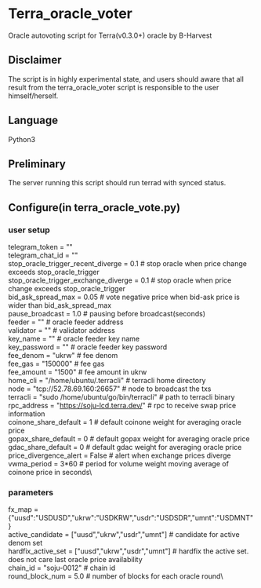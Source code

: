 # Terra_oracle_voter
Oracle autovoting script for Terra(v0.3.0+) oracle by B-Harvest

## Disclaimer
The script is in highly experimental state, and users should aware that all result from the terra_oracle_voter script is responsible to the user himself/herself.

## Language
Python3

## Preliminary
The server running this script should run terrad with synced status.

## Configure(in terra_oracle_vote.py)
### user setup
telegram_token = ""\
telegram_chat_id = ""\
stop_oracle_trigger_recent_diverge = 0.1 # stop oracle when price change exceeds stop_oracle_trigger\
stop_oracle_trigger_exchange_diverge = 0.1 # stop oracle when price change exceeds stop_oracle_trigger\
bid_ask_spread_max = 0.05 # vote negative price when bid-ask price is wider than bid_ask_spread_max\
pause_broadcast = 1.0 # pausing before broadcast(seconds)\
feeder = "" # oracle feeder address\
validator = "" # validator address\
key_name = "" # oracle feeder key name\
key_password = "" # oracle feeder key password\
fee_denom = "ukrw" # fee denom\
fee_gas = "150000" # fee gas\
fee_amount = "1500" # fee amount in ukrw\
home_cli = "/home/ubuntu/.terracli" # terracli home directory\
node = "tcp://52.78.69.160:26657" # node to broadcast the txs\
terracli = "sudo /home/ubuntu/go/bin/terracli" # path to terracli binary\
rpc_address = "https://soju-lcd.terra.dev/" # rpc to receive swap price information\
coinone_share_default = 1 # default coinone weight for averaging oracle price\
gopax_share_default = 0 # default gopax weight for averaging oracle price\
gdac_share_default = 0 # default gdac weight for averaging oracle price\
price_divergence_alert = False # alert when exchange prices diverge\
vwma_period = 3*60 # period for volume weight moving average of coinone price in seconds\

### parameters
fx_map = {"uusd":"USDUSD","ukrw":"USDKRW","usdr":"USDSDR","umnt":"USDMNT"}\
active_candidate = ["uusd","ukrw","usdr","umnt"] # candidate for active denom set\
hardfix_active_set = ["uusd","ukrw","usdr","umnt"] # hardfix the active set. does not care last oracle price availability\
chain_id = "soju-0012" # chain id\
round_block_num = 5.0 # number of blocks for each oracle round\
